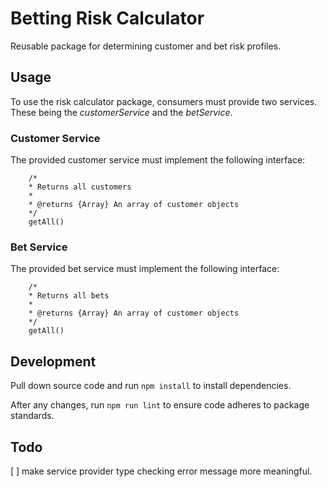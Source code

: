 # Betting Risk Calculator

Reusable package for determining customer and bet risk profiles.

## Usage
To use the risk calculator package, consumers must provide two services. These being the _customerService_ and the _betService_.

### Customer Service
The provided customer service must implement the following interface:
```
    /*
    * Returns all customers
    *
    * @returns {Array} An array of customer objects
    */
    getAll()
```

### Bet Service
The provided bet service must implement the following interface:
```
    /*
    * Returns all bets
    *
    * @returns {Array} An array of customer objects
    */
    getAll()
```

## Development
Pull down source code and run ```npm install``` to install dependencies.

After any changes, run ```npm run lint``` to ensure code adheres to package standards.

## Todo
[ ] make service provider type checking error message more meaningful.
